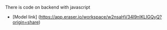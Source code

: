 There is code on backend with javascript

- [Model link] (https://app.eraser.io/workspace/w2nsaHV34l9nIKLIGQyQ?origin=share)

